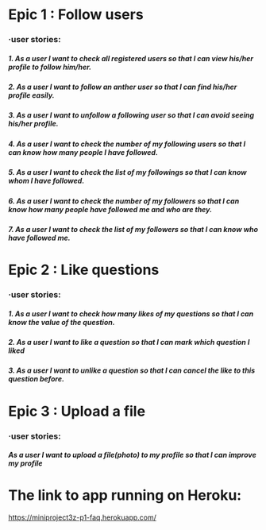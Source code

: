 

# Epic 1 : Follow users
    
<h3> ·user stories:
    
<h5>1. As a user I want to check all registered users so that I can view his/her profile to follow him/her.
<h5>2. As a user I want to follow an anther user so that I can find his/her profile easily.
<h5>3. As a user I want to unfollow a following user so that I can avoid seeing his/her profile.
<h5>4. As a user I want to check the number of my following users so that I can know how many people I have followed.
<h5>5. As a user I want to check the list of my followings so that I can know whom I have followed.
<h5>6. As a user I want to check the number of my followers so that I can know how many people have followed me and who are they.
<h5>7. As a user I want to check the list of my followers so that I can know who have followed me.
    
# Epic 2 : Like questions

<h3> ·user stories:
    
<h5>1. As a user I want to check how many likes of my questions so that I can know the value of the question.
<h5>2. As a user I want to like a question so that I can mark which question I liked
<h5>3. As a user I want to unlike a question so that I can cancel the like to this question before.
 
# Epic 3 : Upload a file
 
<h3> ·user stories:
    
<h5>As a user I want to upload a file(photo) to my profile so that I can improve my profile
 
 
 # The link to app running on Heroku:
 https://miniproject3z-p1-faq.herokuapp.com/
 
